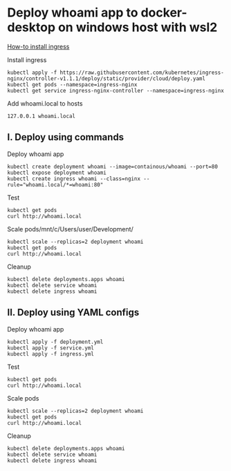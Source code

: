 # Deploy whoami app to docker-desktop on windows host with wsl2

[How-to install ingress](https://kubernetes.github.io/ingress-nginx/deploy/)

Install ingress

    kubectl apply -f https://raw.githubusercontent.com/kubernetes/ingress-nginx/controller-v1.1.1/deploy/static/provider/cloud/deploy.yaml
    kubectl get pods --namespace=ingress-nginx
    kubectl get service ingress-nginx-controller --namespace=ingress-nginx

Add whoami.local to hosts

    127.0.0.1 whoami.local

## I. Deploy using commands

Deploy whoami app

    kubectl create deployment whoami --image=containous/whoami --port=80
    kubectl expose deployment whoami
    kubectl create ingress whoami --class=nginx --rule="whoami.local/*=whoami:80"

Test

    kubectl get pods
    curl http://whoami.local

Scale pods/mnt/c/Users/user/Development/

    kubectl scale --replicas=2 deployment whoami
    kubectl get pods
    curl http://whoami.local

Cleanup

    kubectl delete deployments.apps whoami
    kubectl delete service whoami
    kubectl delete ingress whoami

## II. Deploy using YAML configs

Deploy whoami app

    kubectl apply -f deployment.yml
    kubectl apply -f service.yml
    kubectl apply -f ingress.yml

Test

    kubectl get pods
    curl http://whoami.local

Scale pods

    kubectl scale --replicas=2 deployment whoami
    kubectl get pods
    curl http://whoami.local

Cleanup

    kubectl delete deployments.apps whoami
    kubectl delete service whoami
    kubectl delete ingress whoami

